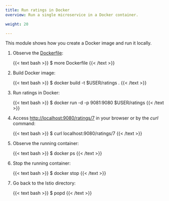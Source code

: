 ```yaml
---
title: Run ratings in Docker
overview: Run a single microservice in a Docker container.

weight: 20

---
```


This module shows how you create a Docker image and run it locally.

1.  Observe the [Dockerfile](https://github.com/istio/istio/blob/master/samples/bookinfo/src/ratings/Dockerfile):

    {{< text bash >}}
    $ more Dockerfile
    {{< /text >}}

1.  Build Docker image:

    {{< text bash >}}
    $ docker build -t $USER/ratings .
    {{< /text >}}

1.  Run ratings in Docker:

    {{< text bash >}}
    $ docker run -d -p 9081:9080 $USER/ratings
    {{< /text >}}

1.  Access [http://localhost:9080/ratings/7](http://localhost:9080/ratings/7) in your browser or by the _curl_ command:

    {{< text bash >}}
    $ curl localhost:9080/ratings/7
    {{< /text >}}

1.  Observe the running container:

    {{< text bash >}}
    $ docker ps
    {{< /text >}}

1.  Stop the running container:

    {{< text bash >}}
    $ docker stop <container ID>
    {{< /text >}}

1.  Go back to the Istio directory:

    {{< text bash >}}
    $ popd
    {{< /text >}}
